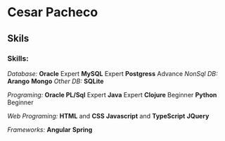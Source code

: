 # Cesar Pacheco
## Skils

### Skills:
*Database:*
**Oracle** Expert
**MySQL** Expert
**Postgress** Advance
*NonSql DB:*
**Arango**
**Mongo**
*Other DB:*
**SQLite**

*Programing:*
**Oracle PL/Sql** Expert
**Java** Expert
**Clojure** Beginner
**Python** Beginner

*Web Programing:*
**HTML** and **CSS**
**Javascript** and **TypeScript** 
**JQuery**

*Frameworks:*
**Angular**
**Spring**

